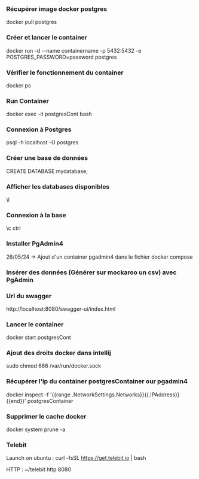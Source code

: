 ### Récupérer image docker postgres
docker pull postgres

### Créer et lancer le container
docker run -d --name containername -p 5432:5432 -e POSTGRES_PASSWORD=password postgres

### Vérifier le fonctionnement du container
docker ps

### Run Container 
docker exec -it postgresCont bash

### Connexion à Postgres
psql -h localhost -U postgres

### Créer une base de données
CREATE DATABASE mydatabase;

### Afficher les databases disponibles
\l

### Connexion à la base
\c ctrl

### Installer PgAdmin4
26/05/24 -> Ajout d'un container pgadmin4 dans le fichier docker compose

### Insérer des données (Générer sur mockaroo un csv) avec PgAdmin

### Url du swagger
http://localhost:8080/swagger-ui/index.html

### Lancer le container
docker start postgresCont

### Ajout des droits docker dans intellij
sudo chmod 666 /var/run/docker.sock

### Récupérer l'ip du container postgresContainer our pgadmin4
docker inspect -f '{{range .NetworkSettings.Networks}}{{.IPAddress}}{{end}}' postgresContainer

### Supprimer le cache docker
docker system prune -a

### Telebit
Launch on ubuntu : curl -fsSL https://get.telebit.io | bash

HTTP : ~/telebit http 8080
